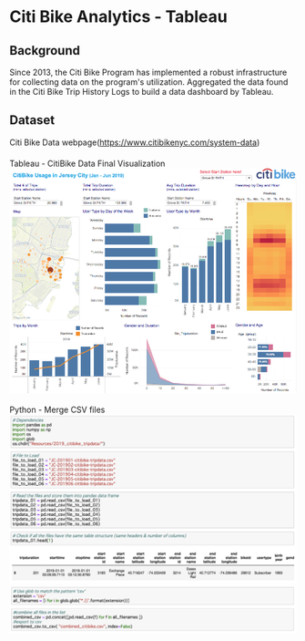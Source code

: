# Citi Bike Analytics - Tableau 

## Background
Since 2013, the Citi Bike Program has implemented a robust infrastructure for collecting data on the program's utilization. 
Aggregated the data found in the Citi Bike Trip History Logs to build a data dashboard by Tableau.

## Dataset
Citi Bike Data webpage(https://www.citibikenyc.com/system-data)<br>　
<br>
Tableau - CitiBike Data Final Visualization
![CitiBike_Tableau](Images/README/Tableau_CitiBike.png)
<br>
<br>
Python - Merge CSV files
![MergeCSVfiles_Python_1](Images/README/MergeCSVfiles_Python_1.png)
![MergeCSVfiles_Python_2](Images/README/MergeCSVfiles_Python_2.png)

